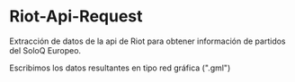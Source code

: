 # Riot-Api-Request

Extracción de datos de la api de Riot para obtener información de partidos del SoloQ Europeo.

Escribimos los datos resultantes en tipo red gráfica (".gml")
